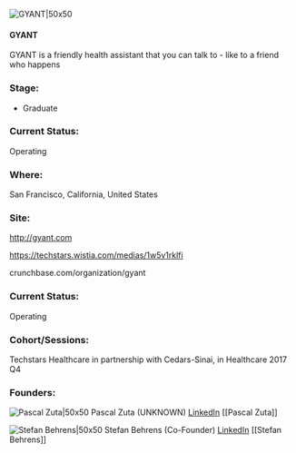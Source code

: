 

![GYANT|50x50](https://apimg.techstars.com/connect/images/image_files/600f35742553130008000099/original/gyant.jpg)

#### GYANT
GYANT is a friendly health assistant that you can talk to - like to a friend who happens

### Stage: 
 - Graduate 

### Current Status: 
Operating

### Where:
San Francisco, California, United States

### Site:
http://gyant.com

https://techstars.wistia.com/medias/1w5v1rklfi

crunchbase.com/organization/gyant

### Current Status: 
Operating

### Cohort/Sessions: 
Techstars Healthcare in partnership with Cedars-Sinai, in Healthcare 2017 Q4

### Founders: 

![Pascal Zuta|50x50](https://apimg.techstars.com/connect/images/image_files/5a14f1d79c66a909e7000014/original/DSC_7108.jpg) Pascal Zuta (UNKNOWN) [LinkedIn](https://linkedin.com/in/pascalzuta) [[Pascal Zuta]]

![Stefan Behrens|50x50](https://apimg.techstars.com/connect/images/image_files/5a13d96ac9aec7093f000004/original/Stefan-Behrens_Visa.jpeg) Stefan Behrens (Co-Founder) [LinkedIn](https://linkedin.com/in/stefan-behrens-a7a28) [[Stefan Behrens]]


